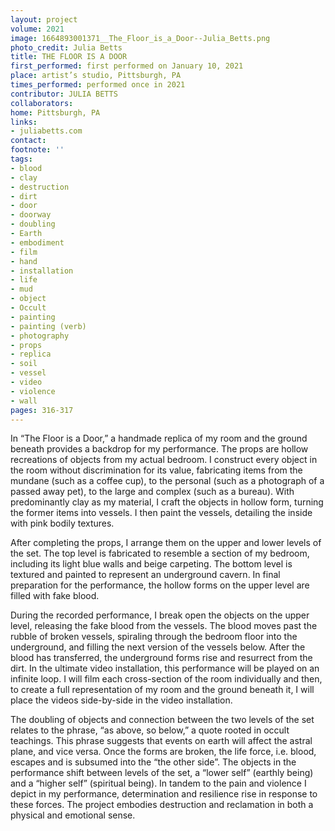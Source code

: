 ```yaml
---
layout: project
volume: 2021
image: 1664893001371__The_Floor_is_a_Door--Julia_Betts.png
photo_credit: Julia Betts
title: THE FLOOR IS A DOOR
first_performed: first performed on January 10, 2021
place: artist’s studio, Pittsburgh, PA
times_performed: performed once in 2021
contributor: JULIA BETTS
collaborators:
home: Pittsburgh, PA
links:
- juliabetts.com
contact:
footnote: ''
tags:
- blood
- clay
- destruction
- dirt
- door
- doorway
- doubling
- Earth
- embodiment
- film
- hand
- installation
- life
- mud
- object
- Occult
- painting
- painting (verb)
- photography
- props
- replica
- soil
- vessel
- video
- violence
- wall
pages: 316-317
---
```


In “The Floor is a Door,” a handmade replica of my room and the ground beneath provides a backdrop for my performance. The props are hollow recreations of objects from my actual bedroom. I construct every object in the room without discrimination for its value, fabricating items from the mundane (such as a coffee cup), to the personal (such as a photograph of a passed away pet), to the large and complex (such as a bureau). With predominantly clay as my material, I craft the objects in hollow form, turning the former items into vessels. I then paint the vessels, detailing the inside with pink bodily textures. 

After completing the props, I arrange them on the upper and lower levels of the set. The top level is fabricated to resemble a section of my bedroom, including its light blue walls and beige carpeting. The bottom level is textured and painted to represent an underground cavern. In final preparation for the performance, the hollow forms on the upper level are filled with fake blood.

During the recorded performance, I break open the objects on the upper level, releasing the fake blood from the vessels. The blood moves past the rubble of broken vessels, spiraling through the bedroom floor into the underground, and filling the next version of the vessels below. After the blood has transferred, the underground forms rise and resurrect from the dirt. In the ultimate video installation, this performance will be played on an infinite loop. I will film each cross-section of the room individually and then, to create a full representation of my room and the ground beneath it, I will place the videos side-by-side in the video installation.

The doubling of objects and connection between the two levels of the set relates to the phrase, “as above, so below,” a quote rooted in occult teachings. This phrase suggests that events on earth will affect the astral plane, and vice versa. Once the forms are broken, the life force, i.e. blood, escapes and is subsumed into the “the other side”. The objects in the performance shift between levels of the set, a “lower self” (earthly being) and a “higher self” (spiritual being). In tandem to the pain and violence I depict in my performance, determination and resilience rise in response to these forces. The project embodies destruction and reclamation in both a physical and emotional sense.